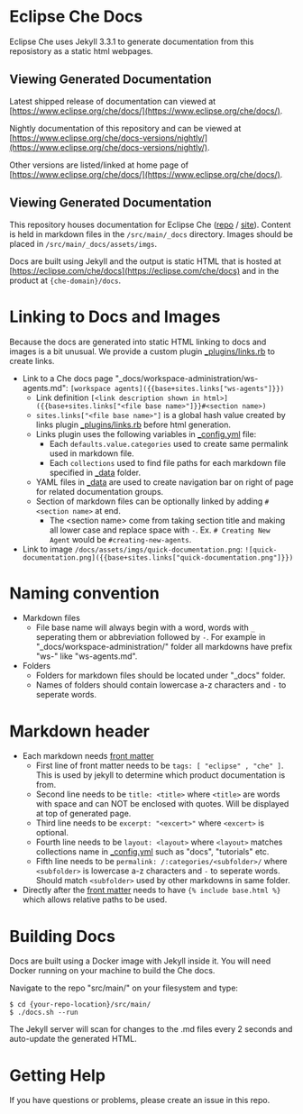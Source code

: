 # Eclipse Che Docs
Eclipse Che uses Jekyll 3.3.1 to generate documentation from this reposistory as a static html webpages. 

## Viewing Generated Documentation
Latest shipped release of documentation can viewed at [https://www.eclipse.org/che/docs/](https://www.eclipse.org/che/docs/). 

Nightly documentation of this repository and can be viewed at [https://www.eclipse.org/che/docs-versions/nightly/](https://www.eclipse.org/che/docs-versions/nightly/). 

Other versions are listed/linked at home page of [https://www.eclipse.org/che/docs/](https://www.eclipse.org/che/docs/). 

## Viewing Generated Documentation

This repository houses documentation for Eclipse Che ([repo](https://github.com/eclipse/che) / [site](https://eclipse.com/che/)). Content is held in markdown files in the `/src/main/_docs` directory. Images should be placed in `/src/main/_docs/assets/imgs`.

Docs are built using Jekyll and the output is static HTML that is hosted at [https://eclipse.com/che/docs](https://eclipse.com/che/docs) and in the product at `{che-domain}/docs`.

# Linking to Docs and Images
Because the docs are generated into static HTML linking to docs and images is a bit unusual. We provide a custom plugin [_plugins/links.rb](_plugins/links.rb) to create links.
- Link to a Che docs page "_docs/workspace-administration/ws-agents.md": `[workspace agents]({{base+sites.links["ws-agents"]}})`
  - Link definition `[<link description shown in html>]({{base+sites.links["<file base name>"]}}#<section name>)`
  - `sites.links["<file base name>"]` is a global hash value created by links plugin [_plugins/links.rb](_plugins/links.rb) before html generation.
  - Links plugin uses the following variables in [_config.yml](_config.yml) file:
    - Each `defaults.value.categories` used to create same permalink used in markdown file.
    - Each `collections` used to find file paths for each markdown file specified in [_data](_data) folder.
  - YAML files in [_data](_data) are used to create navigation bar on right of page for related documentation groups.
  - Section of markdown files can be optionally linked by adding `#<section name>` at end.
    - The \<section name\> come from taking section title and making all lower case and replace space with `-`. Ex. `# Creating New Agent` would be `#creating-new-agents`.
- Link to image `/docs/assets/imgs/quick-documentation.png`: `![quick-documentation.png]({{base+sites.links["quick-documentation.png"]}})`

# Naming convention
- Markdown files
    - File base name will always begin with a word, words with `_` seperating them or abbreviation followed by `-`. For example in "_docs/workspace-administration/" folder all markdowns have prefix "ws-" like "ws-agents.md".
- Folders
    - Folders for markdown files should be located under "_docs" folder.
    - Names of folders should contain lowercase a-z characters and `-` to seperate words.
    
# Markdown header
- Each markdown needs [front matter](https://jekyllrb.com/docs/frontmatter/)
    - First line of front matter needs to be `tags: [ "eclipse" , "che" ]`. This is used by jekyll to determine which product documentation is from.
    - Second line needs to be `title: <title>` where `<title>` are words with space and can NOT be enclosed with quotes. Will be displayed at top of generated page.
    - Third line needs to be `excerpt: "<excert>"` where `<excert>` is optional.
    - Fourth line needs to be `layout: <layout>` where `<layout>` matches collections name in [_config.yml](_config.yml) such as "docs", "tutorials" etc.
    - Fifth line needs to be `permalink: /:categories/<subfolder>/` where `<subfolder>` is lowercase a-z characters and `-` to seperate words. Should match `<subfolder>` used by other markdowns in same folder.
- Directly after the [front matter](https://jekyllrb.com/docs/frontmatter/) needs to have `{% include base.html %}` which allows relative paths to be used.

# Building Docs
Docs are built using a Docker image with Jekyll inside it. You will need Docker running on your machine to build the Che docs.

Navigate to the repo "src/main/" on your filesystem and type:

```
$ cd {your-repo-location}/src/main/
$ ./docs.sh --run
```

The Jekyll server will scan for changes to the .md files every 2 seconds and auto-update the generated HTML.

# Getting Help
If you have questions or problems, please create an issue in this repo.
